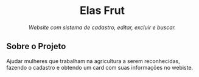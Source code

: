 <h1 align="center">Elas Frut</h1>
<p align="center"><i>Website com sistema de cadastro, editar, excluir e buscar.</i></p>

##  Sobre o Projeto

Ajudar mulheres que trabalham na agricultura a serem reconhecidas, fazendo o cadastro e obtendo um card com suas informações no webiste. 

